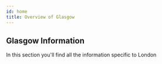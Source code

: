 ```yaml
---
id: home
title: Overview of Glasgow
---
```


## Glasgow Information

In this section you'll find all the information specific to London
